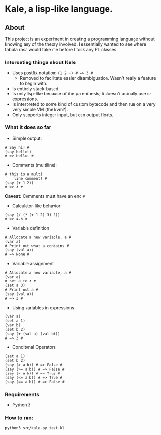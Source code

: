 # Kale, a lisp-like language.

## About

This project is an experiment in creating a programming language without knowing any of the theory involved. I essentially wanted to see where tabula rasa would take me before I took any PL classes.

### Interesting things about Kale

- ~~Uses postfix notation: ```(1 2 +) # => 3 #```~~
    - Removed to facilitate easier disambiguation. Wasn't really a feature to begin with.
- Is entirely stack-based.
- Is only lisp-like because of the parenthesis; it doesn't actually use s-expressions.
- Is interpreted to some kind of custom bytecode and then run on a very very simple VM (the kvm?).
- Only supports integer input, but can output floats.

### What it does so far

- Simple output:
```
# Say hi! #
(say hello!)
# => hello! #
```

- Comments (multiline):
```
# this is a multi
    line comment! #
(say (+ 1 2)) 
# => 3 #
```
**Caveat:** Comments must have an end ```#```

- Calculator-like behavior
```
(say (/ (* (+ 1 2) 3) 2))
# => 4.5 #
```

- Variable definition
```
# Allocate a new variable, a #
(var a)
# Print out what a contains #
(say (val a))
# => None #
```

- Variable assignment
```
# Allocate a new variable, a #
(var a)
# Set a to 3 #
(set a 3)
# Print out a #
(say (val a))
# => 3 #
```

- Using variables in expressions
```
(var a)
(set a 1)
(var b)
(set b 2)
(say (+ (val a) (val b)))
# => 3 #
```

- Conditonal Operators
```
(set a 1)
(set b 2)
(say (> a b)) # => False #
(say (>= a b)) # => False #
(say (< a b)) # => True #
(say (<= a b)) # => True #
(say (== a b)) # => False #
```

### Requirements

- Python 3

### How to run:

```python3 src/kale.py test.kl```
